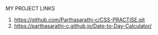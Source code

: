 MY PROJECT LINKS <br>
1) https://github.com/Parthasarathi-c/CSS-PRACTISE.git
2) https://parthasarathi-c.github.io/Date-to-Day-Calculator/
